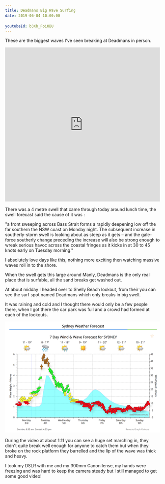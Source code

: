```yaml
---
title: Deadmans Big Wave Surfing
date: 2019-06-04 10:00:00

youtubeId: b3Xb_FoiOBU
---
```


These are the biggest waves I've seen breaking at Deadmans in person.

<iframe width="100%" height="500px" src="https://www.youtube.com/embed/b3Xb_FoiOBU" title="YouTube video player" frameborder="0" allow="accelerometer; autoplay; clipboard-write; encrypted-media; gyroscope; picture-in-picture; web-share" allowfullscreen></iframe>


There was a 4 metre swell that came through today around lunch time, the swell forecast said the cause of it was :

"a front sweeping across Bass Strait forms a rapidly deepening low off the far southern the NSW coast on Monday night. The subsequent increase in southerly-storm swell is looking about as steep as it gets – and the gale-force southerly change preceding the increase will also be strong enough to wreak serious havoc across the coastal fringes as it kicks in at 30 to 45 knots early on Tuesday morning."

I absolutely love days like this, nothing more exciting then watching massive waves roll in to the shore.

When the swell gets this large around Manly, Deadmans is the only real place that is surfable, all the sand breaks get washed out.

At about midday I headed over to Shelly Beach lookout, from their you can see the surf spot named Deadmans which only breaks in big swell.

It was raining and cold and I thought there would only be a few people there, when I got there the car park was full and a crowd had formed at each of the lookouts.

![](/assets/images/2019-06-04/seabreeze.png)

During the video at about 1:11 you can see a huge set marching in, they didn't quite break well enough for anyone to catch them but when they broke on the rock platform they barrelled and the lip of the wave was thick and heavy.

I took my DSLR with me and my 300mm Canon lense, my hands were freezing and was hard to keep the camera steady but I still managed to get some good video!
